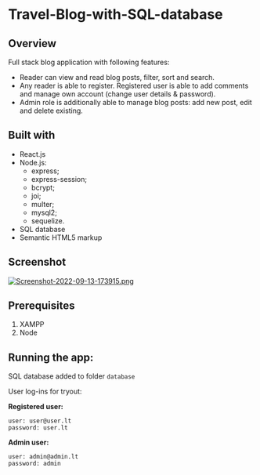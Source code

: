 # Travel-Blog-with-SQL-database

## Overview
Full stack blog application with following features:
- Reader can view and read blog posts, filter, sort and search.
- Any reader is able to register. Registered user is able to add comments and manage own account (change user details & password).
- Admin role is additionally able to manage blog posts: add new post, edit and delete existing.

## Built with
- React.js
- Node.js: 
    - express;
    - express-session;
    - bcrypt;
    - joi;
    - multer;
    - mysql2;
    - sequelize.
- SQL database
- Semantic HTML5 markup

## Screenshot 
[![Screenshot-2022-09-13-173915.png](https://i.postimg.cc/mDwzxxmR/Screenshot-2022-09-13-173915.png)](https://postimg.cc/jwDdN1Vk)

## Prerequisites
1. XAMPP
2. Node

## Running the app:
SQL database added to folder `database`

User log-ins for tryout:

**Registered user:** 
```
user: user@user.lt
password: user.lt
```
**Admin user:**
```
user: admin@admin.lt  
password: admin
```
